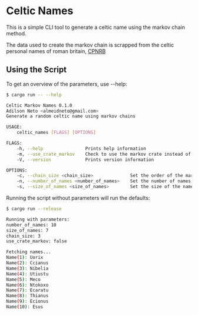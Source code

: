 # Celtic Names
This is a simple CLI tool to generate a celtic name using
the markov chain method.

The data used to create the markov chain is scrapped from the
celtic personal names of roman britain, [CPNRB](https://www.asnc.cam.ac.uk/personalnames/)

## Using the Script

To get an overview of the parameters, use --help:

```bash
$ cargo run -- --help

Celtic Markov Names 0.1.0
Adilson Neto <almeidneto@gmail.com>
Generate a random celtic name using markov chains

USAGE:
    celtic_names [FLAGS] [OPTIONS]

FLAGS:
    -h, --help                Prints help information
    -m, --use_crate_markov    Check to use the markov crate instead of this tool custom implementation.
    -V, --version             Prints version information

OPTIONS:
    -c, --chain_size <chain_size>              Set the order of the markov chain to use on name generation.
    -n, --number_of_names <number_of_names>    Set the number of names to generate.
    -s, --size_of_names <size_of_names>        Set the size of the names to generate.
```

Running the script without parameters will run the defaults:

```bash
$ cargo run --release

Running with parameters: 
number_of_names: 10
size_of_names: 7
chain_size: 3
use_crate_markov: false

Fetching names...
Name(1): Uorix
Name(2): Ccianus
Name(3): Nibelia
Name(4): Utiustu
Name(5): Meco
Name(6): Ntokoxo
Name(7): Ecaratu
Name(8): Thianus
Name(9): Ecionus
Name(10): Esus
```